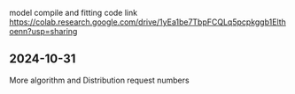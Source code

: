 model compile and fitting code link
https://colab.research.google.com/drive/1yEa1be7TbpFCQLq5pcpkggb1Elthoenn?usp=sharing



## 2024-10-31
More algorithm and Distribution request numbers